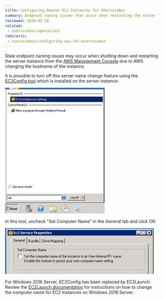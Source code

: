 ```yaml
---
title: Configuring Amazon EC2 Instances for NServiceBus
summary: Endpoint naming issues that occur when restarting the server from the AWS Management Console can be prevented using a tool
reviewed: 2020-02-10
related:
 - nservicebus/operations
redirects:
 - nservicebus/configuring-aws-for-nservicebus
---
```


Stale endpoint naming issues may occur when shutting down and restarting the server instance from the [AWS Management Console](https://aws.amazon.com/console/) due to AWS changing the hostname of the instance.

It is possible to turn off this server name change feature using the [EC2Config tool](https://docs.aws.amazon.com/AWSEC2/latest/WindowsGuide/ec2config-service.html) which is installed on the server instance:

![EC2 Config Settings](ec2-config-settings.png)

In this tool, uncheck "Set Computer Name" in the General tab and click OK:

![](ec2-service-properties.png)

For Windows 2016 Server, EC2Config has been replaced by EC2Launch. Review the [EC2Launch documentation](https://docs.aws.amazon.com/AWSEC2/latest/WindowsGuide/ec2launch.html) for instructions on how to change the computer name for EC2 instances on Windows 2016 Server.
